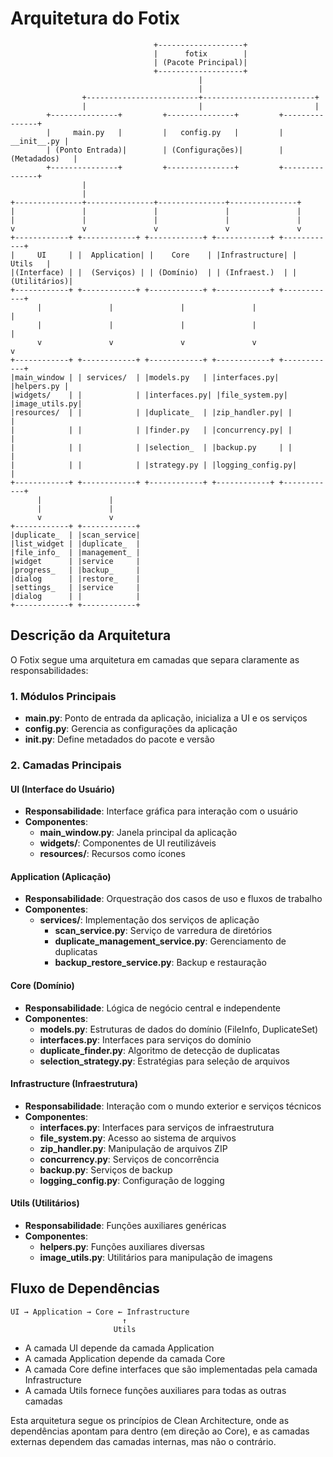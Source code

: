 # Arquitetura do Fotix

```
                                +-------------------+
                                |      fotix        |
                                | (Pacote Principal)|
                                +-------------------+
                                          |
                                          |
                +-------------------------+-------------------------+
                |                         |                         |
        +---------------+         +---------------+         +---------------+
        |     main.py   |         |   config.py   |         |   __init__.py |
        | (Ponto Entrada)|        | (Configurações)|        | (Metadados)   |
        +---------------+         +---------------+         +---------------+
                |
                |
+---------------+---------------+---------------+---------------+
|               |               |               |               |
|               |               |               |               |
v               v               v               v               v
+------------+ +------------+ +------------+ +------------+ +------------+
|     UI     | |  Application| |    Core    | |Infrastructure| |   Utils   |
|(Interface) | |  (Serviços) | | (Domínio)  | | (Infraest.)  | | (Utilitários)|
+------------+ +------------+ +------------+ +------------+ +------------+
      |               |               |               |               |
      |               |               |               |               |
      v               v               v               v               v
+------------+ +------------+ +------------+ +------------+ +------------+
|main_window | | services/  | |models.py   | |interfaces.py| |helpers.py |
|widgets/    | |            | |interfaces.py| |file_system.py| |image_utils.py|
|resources/  | |            | |duplicate_  | |zip_handler.py| |          |
|            | |            | |finder.py   | |concurrency.py| |          |
|            | |            | |selection_  | |backup.py     | |          |
|            | |            | |strategy.py | |logging_config.py|         |
+------------+ +------------+ +------------+ +------------+ +------------+
      |               |
      |               |
      v               v
+------------+ +------------+
|duplicate_  | |scan_service|
|list_widget | |duplicate_  |
|file_info_  | |management_ |
|widget      | |service     |
|progress_   | |backup_     |
|dialog      | |restore_    |
|settings_   | |service     |
|dialog      | |            |
+------------+ +------------+
```

## Descrição da Arquitetura

O Fotix segue uma arquitetura em camadas que separa claramente as responsabilidades:

### 1. Módulos Principais

- **main.py**: Ponto de entrada da aplicação, inicializa a UI e os serviços
- **config.py**: Gerencia as configurações da aplicação
- **__init__.py**: Define metadados do pacote e versão

### 2. Camadas Principais

#### UI (Interface do Usuário)
- **Responsabilidade**: Interface gráfica para interação com o usuário
- **Componentes**:
  - **main_window.py**: Janela principal da aplicação
  - **widgets/**: Componentes de UI reutilizáveis
  - **resources/**: Recursos como ícones

#### Application (Aplicação)
- **Responsabilidade**: Orquestração dos casos de uso e fluxos de trabalho
- **Componentes**:
  - **services/**: Implementação dos serviços de aplicação
    - **scan_service.py**: Serviço de varredura de diretórios
    - **duplicate_management_service.py**: Gerenciamento de duplicatas
    - **backup_restore_service.py**: Backup e restauração

#### Core (Domínio)
- **Responsabilidade**: Lógica de negócio central e independente
- **Componentes**:
  - **models.py**: Estruturas de dados do domínio (FileInfo, DuplicateSet)
  - **interfaces.py**: Interfaces para serviços do domínio
  - **duplicate_finder.py**: Algoritmo de detecção de duplicatas
  - **selection_strategy.py**: Estratégias para seleção de arquivos

#### Infrastructure (Infraestrutura)
- **Responsabilidade**: Interação com o mundo exterior e serviços técnicos
- **Componentes**:
  - **interfaces.py**: Interfaces para serviços de infraestrutura
  - **file_system.py**: Acesso ao sistema de arquivos
  - **zip_handler.py**: Manipulação de arquivos ZIP
  - **concurrency.py**: Serviços de concorrência
  - **backup.py**: Serviços de backup
  - **logging_config.py**: Configuração de logging

#### Utils (Utilitários)
- **Responsabilidade**: Funções auxiliares genéricas
- **Componentes**:
  - **helpers.py**: Funções auxiliares diversas
  - **image_utils.py**: Utilitários para manipulação de imagens

## Fluxo de Dependências

```
UI → Application → Core ← Infrastructure
                         ↑
                       Utils
```

- A camada UI depende da camada Application
- A camada Application depende da camada Core
- A camada Core define interfaces que são implementadas pela camada Infrastructure
- A camada Utils fornece funções auxiliares para todas as outras camadas

Esta arquitetura segue os princípios de Clean Architecture, onde as dependências apontam para dentro (em direção ao Core), e as camadas externas dependem das camadas internas, mas não o contrário.
